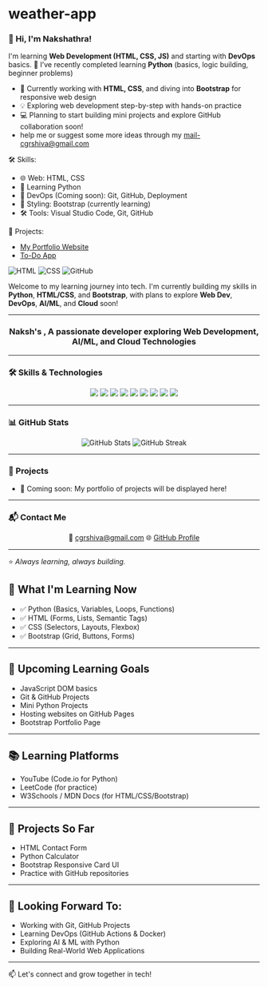 # weather-app
### 👋 Hi, I'm Nakshathra!
I'm learning **Web Development (HTML, CSS, JS)** and starting with **DevOps** basics.
🌱 I’ve recently completed learning **Python** (basics, logic building, beginner problems)
- 🎨 Currently working with **HTML, CSS**, and diving into **Bootstrap** for responsive web design
- 💡 Exploring web development step-by-step with hands-on practice
- 💻 Planning to start building mini projects and explore GitHub collaboration soon!
- help me or suggest some more ideas through my mail-cgrshiva@gmail.com

🛠️ Skills:
- 🌐 Web: HTML, CSS
- 🐍 Learning Python
- 🚀 DevOps (Coming soon): Git, GitHub, Deployment 
- 🎨 Styling: Bootstrap (currently learning)
- 🛠️ Tools: Visual Studio Code, Git, GitHub

📌 Projects:
- [My Portfolio Website](https://github.com/yourname/portfolio-site)
- [To-Do App](https://github.com/yourname/todo-app)

![HTML](https://img.shields.io/badge/HTML5-orange?logo=html5)
![CSS](https://img.shields.io/badge/CSS3-blue?logo=css3)
![GitHub](https://img.shields.io/badge/GitHub-grey?logo=github)


Welcome to my learning journey into tech. I'm currently building my skills in **Python**, **HTML/CSS**, and **Bootstrap**, with plans to explore **Web Dev**, **DevOps**, **AI/ML**, and **Cloud** soon!

---
<!-- GitHub Profile README for Nakshathra-17S -->


<h3 align="center"> Naksh's   , A passionate developer exploring Web Development, AI/ML, and Cloud Technologies</h3>

---

### 🛠 Skills & Technologies

<p align="center">
  <img src="https://img.shields.io/badge/Python-3776AB?style=for-the-badge&logo=python&logoColor=white" />
  <img src="https://img.shields.io/badge/Bootstrap-7952B3?style=for-the-badge&logo=bootstrap&logoColor=white" />
  <img src="https://img.shields.io/badge/Web%20Development-000000?style=for-the-badge&logo=html5&logoColor=white" />
  <img src="https://img.shields.io/badge/AI%2FML-FF6F00?style=for-the-badge&logo=tensorflow&logoColor=white" />
  <img src="https://img.shields.io/badge/Generative%20AI-8A2BE2?style=for-the-badge&logo=openai&logoColor=white" />
  <img src="https://img.shields.io/badge/DevOps-0A0A0A?style=for-the-badge&logo=githubactions&logoColor=white" />
  <img src="https://img.shields.io/badge/Cloud%20%26%20Hosting-4285F4?style=for-the-badge&logo=googlecloud&logoColor=white" />
  <img src="https://img.shields.io/badge/Databases-4479A1?style=for-the-badge&logo=mysql&logoColor=white" />
  <img src="https://img.shields.io/badge/Programming%20Languages-4CAF50?style=for-the-badge&logo=c&logoColor=white" />
</p>

---

### 📊 GitHub Stats

<p align="center">
  <img src="https://github-readme-stats.vercel.app/api?username=Nakshathra-17S&show_icons=true&theme=radical" alt="GitHub Stats" />
  <img src="https://github-readme-streak-stats.herokuapp.com/?user=Nakshathra-17S&theme=radical" alt="GitHub Streak" />
</p>

---

### 📂 Projects
- 🚧 Coming soon: My portfolio of projects will be displayed here!

---

### 📬 Contact Me

<p align="center">
  📧 <a href="mailto:cgrshiva@gmail.com">cgrshiva@gmail.com</a>  
  🌐 <a href="https://github.com/Nakshathra-17S">GitHub Profile</a>
</p>

---
⭐ *Always learning, always building.*


## 🧠 What I'm Learning Now
- ✅ Python (Basics, Variables, Loops, Functions)
- ✅ HTML (Forms, Lists, Semantic Tags)
- ✅ CSS (Selectors, Layouts, Flexbox)
- ✅ Bootstrap (Grid, Buttons, Forms)

---

## 🚀 Upcoming Learning Goals
- JavaScript DOM basics  
- Git & GitHub Projects  
- Mini Python Projects  
- Hosting websites on GitHub Pages  
- Bootstrap Portfolio Page

---

## 📚 Learning Platforms
- YouTube (Code.io for Python)
- LeetCode (for practice)
- W3Schools / MDN Docs (for HTML/CSS/Bootstrap)

---

## 📌 Projects So Far
- HTML Contact Form  
- Python Calculator  
- Bootstrap Responsive Card UI  
- Practice with GitHub repositories

---

## 🌱 Looking Forward To:
- Working with Git, GitHub Projects  
- Learning DevOps (GitHub Actions & Docker)  
- Exploring AI & ML with Python  
- Building Real-World Web Applications

---

📫 Let's connect and grow together in tech!

